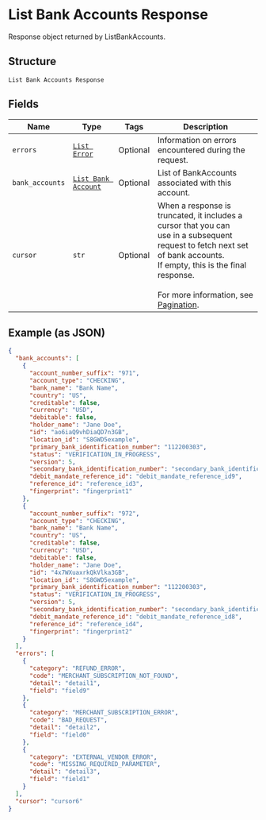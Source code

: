 
# List Bank Accounts Response

Response object returned by ListBankAccounts.

## Structure

`List Bank Accounts Response`

## Fields

| Name | Type | Tags | Description |
|  --- | --- | --- | --- |
| `errors` | [`List Error`](../../doc/models/error.md) | Optional | Information on errors encountered during the request. |
| `bank_accounts` | [`List Bank Account`](../../doc/models/bank-account.md) | Optional | List of BankAccounts associated with this account. |
| `cursor` | `str` | Optional | When a response is truncated, it includes a cursor that you can<br>use in a subsequent request to fetch next set of bank accounts.<br>If empty, this is the final response.<br><br>For more information, see [Pagination](https://developer.squareup.com/docs/working-with-apis/pagination). |

## Example (as JSON)

```json
{
  "bank_accounts": [
    {
      "account_number_suffix": "971",
      "account_type": "CHECKING",
      "bank_name": "Bank Name",
      "country": "US",
      "creditable": false,
      "currency": "USD",
      "debitable": false,
      "holder_name": "Jane Doe",
      "id": "ao6iaQ9vhDiaQD7n3GB",
      "location_id": "S8GWD5example",
      "primary_bank_identification_number": "112200303",
      "status": "VERIFICATION_IN_PROGRESS",
      "version": 5,
      "secondary_bank_identification_number": "secondary_bank_identification_number5",
      "debit_mandate_reference_id": "debit_mandate_reference_id9",
      "reference_id": "reference_id3",
      "fingerprint": "fingerprint1"
    },
    {
      "account_number_suffix": "972",
      "account_type": "CHECKING",
      "bank_name": "Bank Name",
      "country": "US",
      "creditable": false,
      "currency": "USD",
      "debitable": false,
      "holder_name": "Jane Doe",
      "id": "4x7WXuaxrkQkVlka3GB",
      "location_id": "S8GWD5example",
      "primary_bank_identification_number": "112200303",
      "status": "VERIFICATION_IN_PROGRESS",
      "version": 5,
      "secondary_bank_identification_number": "secondary_bank_identification_number6",
      "debit_mandate_reference_id": "debit_mandate_reference_id8",
      "reference_id": "reference_id4",
      "fingerprint": "fingerprint2"
    }
  ],
  "errors": [
    {
      "category": "REFUND_ERROR",
      "code": "MERCHANT_SUBSCRIPTION_NOT_FOUND",
      "detail": "detail1",
      "field": "field9"
    },
    {
      "category": "MERCHANT_SUBSCRIPTION_ERROR",
      "code": "BAD_REQUEST",
      "detail": "detail2",
      "field": "field0"
    },
    {
      "category": "EXTERNAL_VENDOR_ERROR",
      "code": "MISSING_REQUIRED_PARAMETER",
      "detail": "detail3",
      "field": "field1"
    }
  ],
  "cursor": "cursor6"
}
```

